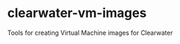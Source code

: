 clearwater-vm-images
====================

Tools for creating Virtual Machine images for Clearwater
